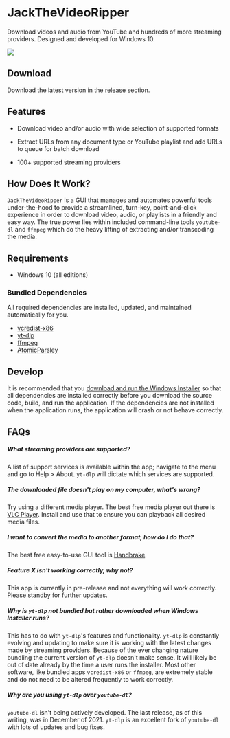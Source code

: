 # JackTheVideoRipper

Download videos and audio from YouTube and hundreds of more streaming providers. Designed and developed for Windows 10.

![](https://github.com/dantheman213/JackTheVideoRipper/raw/master/docs/demo.gif)

## Download

Download the latest version in the [release](https://github.com/dantheman213/JackTheVideoRipper/releases) section.

## Features

* Download video and/or audio with wide selection of supported formats

* Extract URLs from any document type or YouTube playlist and add URLs to queue for batch download

* 100+ supported streaming providers

## How Does It Work?

`JackTheVideoRipper` is a GUI that manages and automates powerful tools under-the-hood to provide a streamlined, turn-key, point-and-click experience in order to download video, audio, or playlists in a friendly and easy way. The true power lies within included command-line tools `youtube-dl` and `ffmpeg` which do the heavy lifting of extracting and/or transcoding the media.

## Requirements

* Windows 10 (all editions)

### Bundled Dependencies

All required dependencies are installed, updated, and maintained automatically for you.

* [vcredist-x86](https://www.microsoft.com/en-us/download/confirmation.aspx?id=5555)
* [yt-dlp](https://github.com/yt-dlp/yt-dlp)
* [ffmpeg](https://www.ffmpeg.org/download.html#build-windows)
* [AtomicParsley](http://atomicparsley.sourceforge.net)

## Develop

It is recommended that you [download and run the Windows Installer](https://github.com/dantheman213/JackTheVideoRipper/releases) so that all dependencies are installed correctly before you download the source code, build, and run the application. If the dependencies are not installed when the application runs, the application will crash or not behave correctly.

## FAQs

##### What streaming providers are supported?

A list of support services is available within the app; navigate to the menu and go to Help > About. `yt-dlp` will dictate which services are supported.

##### The downloaded file doesn't play on my computer, what's wrong?

Try using a different media player. The best free media player out there is [VLC Player](https://www.videolan.org/vlc/index.html). Install and use that to ensure you can playback all desired media files.

##### I want to convert the media to another format, how do I do that?

The best free easy-to-use GUI tool is [Handbrake](https://handbrake.fr/).

##### Feature X isn't working correctly, why not?

This app is currently in pre-release and not everything will work correctly. Please standby for further updates.

##### Why is `yt-dlp` not bundled but rather downloaded when Windows Installer runs?

This has to do with `yt-dlp`'s features and functionality. `yt-dlp` is constantly evolving and updating to make sure it is working with the latest changes made by streaming providers. Because of the ever changing nature bundling the current version of `yt-dlp` doesn't make sense. It will likely be out of date already by the time a user runs the installer. Most other software, like bundled apps `vcredist-x86` or `ffmpeg`, are extremely stable and do not need to be altered frequently to work correctly.

##### Why are you using `yt-dlp` over `youtube-dl`?

`youtube-dl` isn't being actively developed. The last release, as of this writing, was in December of 2021. `yt-dlp` is an excellent fork of `youtube-dl` with lots of updates and bug fixes.